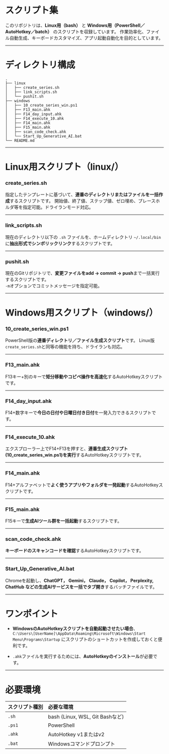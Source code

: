 # スクリプト集

このリポジトリは、**Linux用（bash）** と **Windows用（PowerShell／AutoHotkey／batch）** のスクリプトを収録しています。
作業効率化、ファイル自動生成、キーボードカスタマイズ、アプリ起動自動化を目的としています。

---

# ディレクトリ構成

```
.
├── linux
│   ├── create_series.sh
│   ├── link_scripts.sh
│   └── pushit.sh
├── windows
│   ├── 10_create_series_win.ps1
│   ├── F13_main.ahk
│   ├── F14_day_input.ahk
│   ├── F14_execute_10.ahk
│   ├── F14_main.ahk
│   ├── F15_main.ahk
│   ├── scan_code_check.ahk
│   └── Start_Up_Generative_AI.bat
└── README.md
```

---

# Linux用スクリプト（linux/）

### create_series.sh
指定したテンプレートに基づいて、**連番のディレクトリまたはファイルを一括作成**するスクリプトです。
開始値、終了値、ステップ値、ゼロ埋め、プレースホルダ等を指定可能。ドライランモード対応。

---

### link_scripts.sh
現在のディレクトリ以下の `.sh` ファイルを、ホームディレクトリ `~/.local/bin`に**抽出形式でシンボリックリンク**するスクリプトです。

---

### pushit.sh
現在のGitリポジトリで、**変更ファイルをadd → commit → push**まで一括実行するスクリプトです。  
`-m`オプションでコミットメッセージを指定可能。

---

# Windows用スクリプト（windows/）

### 10_create_series_win.ps1
PowerShell版の**連番ディレクトリ／ファイル生成スクリプト**です。
Linux版`create_series.sh`と同等の機能を持ち、ドライランも対応。

---

### F13_main.ahk
F13キー+別のキーで**矩分移動やコピペ操作を高速化**するAutoHotkeyスクリプトです。

---

### F14_day_input.ahk
F14+数字キーで**今日の日付や日曜日付き日付**を一発入力できるスクリプトです。

---

### F14_execute_10.ahk
エクスプローラー上でF14+F13を押すと、**連番生成スクリプト(10_create_series_win.ps1)を実行**するAutoHotkeyスクリプトです。

---

### F14_main.ahk
F14+アルファベットで**よく使うアプリやフォルダを一発起動**するAutoHotkeyスクリプトです。

---

### F15_main.ahk
F15キーで**生成AIツール群を一括起動**するスクリプトです。

---

### scan_code_check.ahk
**キーボードのスキャンコードを確認**するAutoHotkeyスクリプトです。

---

### Start_Up_Generative_AI.bat
Chromeを起動し、**ChatGPT， Gemini， Claude， Copilot， Perplexity,  ChatHub **などの生成AIサービスを**一括でタブ開き**するバッチファイルです。

---

# ワンポイント
- **WindowsのAutoHotkeyスクリプトを自動起動させたい場合**、  
  `C:\Users\[UserName]\AppData\Roaming\Microsoft\Windows\Start Menu\Programs\Startup`
  にスクリプトのショートカットを作成しておくと便利です。

- `.ahk`ファイルを実行するためには、**AutoHotkeyのインストール**が必要です。

---

# 必要環境

| スクリプト種別 | 必要な環境                            |
|:-----------------|:-----------------------------------|
| `.sh`            | bash (Linux, WSL, Git Bashなど)   |
| `.ps1`           | PowerShell                          |
| `.ahk`           | AutoHotkey v1またはv2          |
| `.bat`           | Windowsコマンドプロンプト      |

